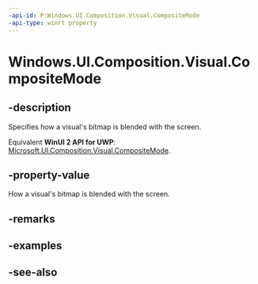 ```yaml
---
-api-id: P:Windows.UI.Composition.Visual.CompositeMode
-api-type: winrt property
---
```


<!-- Property syntax
public Windows.UI.Composition.CompositionCompositeMode CompositeMode { get;  set; }
-->

# Windows.UI.Composition.Visual.CompositeMode

## -description
Specifies how a visual's bitmap is blended with the screen.

Equivalent **WinUI 2 API for UWP**: [Microsoft.UI.Composition.Visual.CompositeMode](/windows/winui/api/microsoft.ui.composition.visual.compositemode).

## -property-value
How a visual's bitmap is blended with the screen.

## -remarks

## -examples

## -see-also
